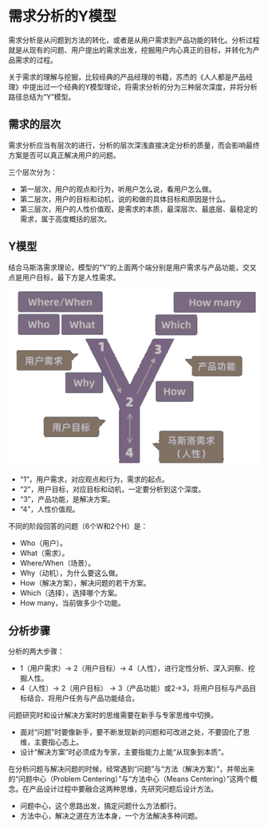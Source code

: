 # 需求分析的Y模型

需求分析是从问题到方法的转化，或者是从用户需求到产品功能的转化。分析过程就是从现有的问题、用户提出的需求出发，挖掘用户内心真正的目标，并转化为产品需求的过程。

关于需求的理解与挖掘，比较经典的产品经理的书籍，苏杰的《人人都是产品经理》中提出过一个经典的Y模型理论，将需求分析的分为三种层次深度，并将分析路径总结为“Y”模型。

## 需求的层次

需求分析应当有层次的进行，分析的层次深浅直接决定分析的质量，而会影响最终方案是否可以真正解决用户的问题。

三个层次分为：

- 第一层次，用户的观点和行为，听用户怎么说，看用户怎么做。
- 第二层次，用户的目标和动机，说的和做的具体目标和原因是什么。
- 第三层次，用户的人性价值观，是需求的本质，最深层次、最底层、最稳定的需求，属于高度概括的层次。

## Y模型

结合马斯洛需求理论，模型的“Y”的上面两个端分别是用户需求与产品功能，交叉点是用户目标，最下方是人性需求。

![requirement_y](requirement_y.png)

- “1”，用户需求，对应观点和行为，需求的起点。
- “2”，用户目标，对应目标和动机，一定要分析到这个深度。
- “3”，产品功能，是解决方案。
- “4”，人性价值观。

不同的阶段回答的问题（6个W和2个H）是：

- Who（用户）。
- What（需求）。
- Where/When（场景）。
- Why（动机），为什么要这么做。
- How（解决方案），解决问题的若干方案。
- Which（选择），选择哪个方案。
- How many，当前做多少个功能。

## 分析步骤

分析的两大步骤：

- 1（用户需求）-> 2（用户目标）-> 4（人性），进行定性分析、深入洞察、挖掘人性。
- 4（人性）-> 2（用户目标） -> 3（产品功能）或2->3，将用户目标与产品目标结合、将用户任务与产品功能结合。

问题研究时和设计解决方案时的思维需要在新手与专家思维中切换。

- 面对“问题”时要像新手，要不断发现新的问题和可改进之处，不要固化了思维，主要指心态上。
- 设计“解决方案”时必须成为专家，主要指能力上能“从现象到本质”。

在分析问题与解决问题的时候，经常遇到“问题”与“方法（解决方案）”，并带出来的“问题中心（Problem Centering）”与“方法中心（Means Centering）”这两个概念。在产品设计过程中要融合这两种思维，先研究问题后设计方法。

- 问题中心，这个思路出发，搞定问题什么方法都行。
- 方法中心，解决之道在方法本身，一个方法解决多种问题。